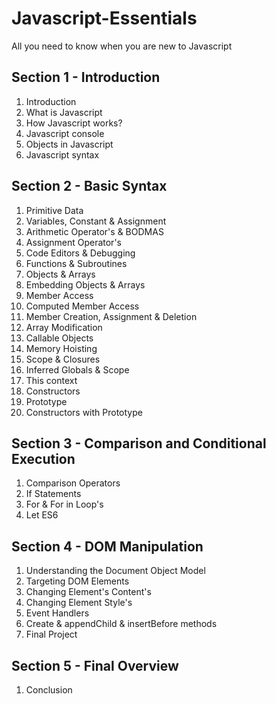 # Javascript-Essentials
All you need to know when you are new to Javascript

## Section 1 - Introduction
1. Introduction
2. What is Javascript
3. How Javascript works?
4. Javascript console
5. Objects in Javascript
6. Javascript syntax

## Section 2 - Basic Syntax
1. Primitive Data
2. Variables, Constant & Assignment
3. Arithmetic Operator's & BODMAS
4. Assignment Operator's
5. Code Editors & Debugging
6. Functions & Subroutines
7. Objects & Arrays
8. Embedding Objects & Arrays
9. Member Access
10. Computed Member Access
11. Member Creation, Assignment & Deletion
12. Array Modification
13. Callable Objects
14. Memory Hoisting
15. Scope & Closures
16. Inferred Globals & Scope
17. This context
18. Constructors
19. Prototype
20. Constructors with Prototype

## Section 3 - Comparison and Conditional Execution
1. Comparison Operators
2. If Statements
3. For & For in Loop's
4. Let ES6

## Section 4 - DOM Manipulation
1. Understanding the Document Object Model
2. Targeting DOM Elements
3. Changing Element's Content's
4. Changing Element Style's
5. Event Handlers
6. Create & appendChild & insertBefore methods
7. Final Project

## Section 5 - Final Overview
1. Conclusion
